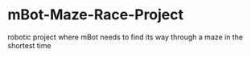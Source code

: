 # mBot-Maze-Race-Project
robotic project where mBot needs to find its way through a maze in the shortest time
